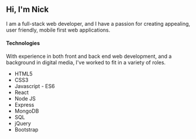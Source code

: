 ## Hi, I'm Nick 

I am a full-stack web developer, and I have a passion for creating appealing, user friendly, mobile first web applications.

#### Technologies

With experience in both front and back end web development, and a background in digital media, I've worked to fit in a variety of roles.

* HTML5
* CSS3
* Javascript - ES6
* React
* Node JS
* Express
* MongoDB
* SQL
* jQuery
* Bootstrap
